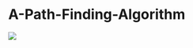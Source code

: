 # A-Path-Finding-Algorithm
![](https://github.com/shrad059/A-Path-Finding-Algorithm/blob/main/demonstation.gif)
